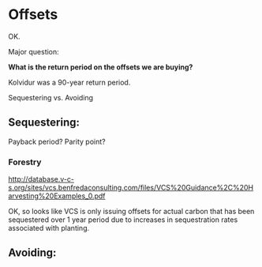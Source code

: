 # Offsets

OK. 

Major question: 

**What is the return period on the offsets we are buying?**

Kolvidur was a 90-year return period.



Sequestering vs. Avoiding


## Sequestering:

Payback period? Parity point? 

### Forestry

http://database.v-c-s.org/sites/vcs.benfredaconsulting.com/files/VCS%20Guidance%2C%20Harvesting%20Examples_0.pdf

OK, so looks like VCS is only issuing offsets for actual carbon that has been sequestered over 1 year period due to increases in sequestration rates associated with planting.


## Avoiding:

